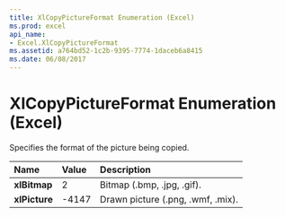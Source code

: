 ```yaml
---
title: XlCopyPictureFormat Enumeration (Excel)
ms.prod: excel
api_name:
- Excel.XlCopyPictureFormat
ms.assetid: a764bd52-1c2b-9395-7774-1daceb6a8415
ms.date: 06/08/2017
---
```



# XlCopyPictureFormat Enumeration (Excel)

Specifies the format of the picture being copied.



|Name|Value|Description|
|:-----|:-----|:-----|
| **xlBitmap**|2|Bitmap (.bmp, .jpg, .gif).|
| **xlPicture**|-4147|Drawn picture (.png, .wmf, .mix).|

